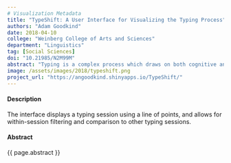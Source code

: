 ```yaml
---
# Visualization Metadata
title: "TypeShift: A User Interface for Visualizing the Typing Process"
authors: "Adam Goodkind"
date: 2018-04-10
college: "Weinberg College of Arts and Sciences"
department: "Linguistics"
tag: [Social Sciences]
doi: "10.21985/N2M99M"
abstract: "Typing is a complex process which draws on both cognitive and motor skills. By visualizing holistic trends in the typing process, TypeShift aims to elucidate the often-noisy information signals that are used to represent typing patterns. The importance of a tool such as TypeShift is that it can help answer the question, “What kind of typing session is being produced?” The typist session can be compared to other typing sessions, and aspects of the session itself, e.g. revisions and pauses, can be evaluated. Language production is both a stream of flowing words, as well as a series of separate word tokens. By allowing a user to capture both the holistic process as a single linear progression, as well as highlighting individual characteristics of each particular token, the tool can help a user understand both aspects."
image: /assets/images/2018/typeshift.png
project_url: "https://angoodkind.shinyapps.io/TypeShift/"
---
```

#### Description
The interface displays a typing session using a line of points, and allows for within-session filtering and comparison to other typing sessions.

#### Abstract
{{ page.abstract }}
